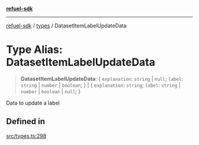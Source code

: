 [**refuel-sdk**](../../README.md)

***

[refuel-sdk](../../modules.md) / [types](../README.md) / DatasetItemLabelUpdateData

# Type Alias: DatasetItemLabelUpdateData

> **DatasetItemLabelUpdateData**: \{ `explanation`: `string` \| `null`; `label`: `string` \| `number` \| `boolean`; \} \| \{ `explanation`: `string`; `label`: `string` \| `number` \| `boolean` \| `null`; \}

Data to update a label

## Defined in

[src/types.ts:298](https://github.com/refuel-ai/refuel-sdk/blob/1b12f0442d5e4e331bc7d9e4f1f5828e99232382/src/types.ts#L298)
